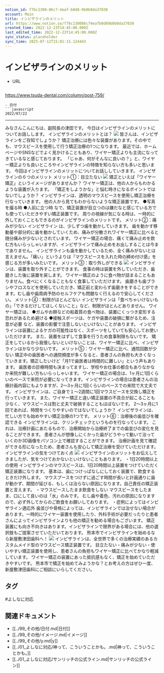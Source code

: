 ```yaml
---
notion_id: f76c1300-86c7-4eaf-b0d8-9b0b0da37030
account: Main
title: インビザラインのメリット
url: https://www.notion.so/f76c130086c74eafb0d89b0b0da37030
created_time: 2022-12-23T14:45:00.000Z
last_edited_time: 2022-12-23T14:45:00.000Z
sync_status: placeholder
sync_time: 2025-07-12T15:01:15.124443
---
```

# インビザラインのメリット

- URL
  ```javascript
https://www.tsuda-dental.com/column/post-759/
  ```
- 日付
  ```javascript
2022/07/22
  ```
---
みなさんこんにちは、副院長の津田です。
今日はインビザラインのメリットについてお話しします。
インビザラインのメリットとは？
![](https://www.tsuda-dental.com/column/_data/contribute/images/759_1_18.jpg)
皆さんは、インビザラインをご存知でしょうか？
矯正治療には色々な装置があります。その中でも、マウスピースを使用して行う矯正治療の1つになります。
最近では、ホームページやSNSなどでよく見かけることもあり、ワイヤー矯正よりも主流になってきているなと感じております。
「じゃあ、何がそんなに良いの？」と、ワイヤー矯正よりも良いところやインビザラインの特徴を知らない方も多いと思います。
今回はインビザラインのメリットについてお話ししていきます。
インビザラインの６つのメリット
メリット①：目立たない
![](https://www.tsuda-dental.com/column/_data/contribute/images/759_1_19.jpg)
矯正といえば「ワイヤー矯正」というイメージがありませんか？
ワイヤー矯正は、他の人からもわかるような装置が入ります。
「矯正をしようかな」と悩む時きになるポイントではないでしょうか？
インビザラインは、透明のマウスピースを使用し矯正治療を行なっていきます。
他の人から見てもわからないような矯正装置です。
●写真を撮る時
●人前に立つ時
なで、矯正装置が目立つのは嫌だなと感じている方でも使っていただきやすい矯正装置です。
周りの視線が気になる時は、一時的に外しておくこともできるのがインビザラインのメリットです。
メリット②：痛みが少ない
インビザライン は、少しずつ歯を動かしていきます。
歯を動かす移動量や部分的に歯を動かしていくため、痛みが分散されワイヤー矯正に比べると随分痛みが少ないとされています。
ワイヤー矯正の場合、痛くて痛み止めを飲む方もいらっしゃいますが、インビザラインで痛み止めをお出しすることは今までありません。
インビザラインも歯を動かしているため、全く痛みがないとは言えません。「痛い」というよりは「マウスピースを入れた時の締め付け感」を感じる方が多いみたいです。
メリット③：取り外しができる
![](https://www.tsuda-dental.com/column/_data/contribute/images/759_1_20.jpg)
インビザラインは、装置を取り外すことができます。
食事の時は装置を外していただき、歯磨きした後に装置を戻します。
ワイヤー矯正のように食べ物が詰まることもありません。食べにくくなることもなく食事していただけます。
歯磨きも歯ブラシやフロスなどを使用していただき、矯正前と変わらず歯磨きをすることができます。むし歯や歯周病予防のセルフケアも問題なく行えるので安心してください。
メリット④：制限がほとんどない
インビザラインは「食べちゃいけないもの」「できるだけしてほしくないこと」など、制限がほとんどありません。
ワイヤー矯正は、
●ガムやお餅などの粘着質の食べ物は、装置にくっつき変形する恐れがあるため避ける
●接触スポーツは、ケガや装置の破損に繋がるため、注意が必要
など、装置の影響で注意しないといけないことがあります。
インビザラインは装置によるケガの可能性はなく、スポーツをしていても安心してお使いいただけます。
また、装置をはずして食事を行うため食事制限もないです。
矯正をしているから我慢しないといけないことは、ワイヤー矯正に比べ、インビザラインはかなり少ないです。
メリット⑤：ワイヤー矯正に比べ、通院回数が少ない
矯正中の歯医者への通院頻度が多くなると、患者さんの負担も大きくなっていきます。矯正したいけど「月1で歯医者は時間的に難しい」という声もあります。
歯医者の診療時間も決まってますし、学校やお仕事の都合もありなかなか来院が難しい方もいらっしゃいます。
ワイヤー矯正の場合は、1ヶ月に1回くらいのペースで来院が必要になってきます。インビザラインの場合は患者さんの治療計画内容にもよりますが、2〜3ヶ月に1回くらいのペースでの来院で大丈夫です。
インビザラインは、ご自身で１〜2週間に1回マウスピースを交換し矯正を行っていきます。
また、ワイヤー矯正と違い矯正装置の不具合が起こることも少なく、マウスピースは割と丈夫で破損することもほぼないです。
2〜3ヶ月に1回であれば、時間をつくりやすいのではないでしょうか？
インビザラインは、忙しい方でも始めやすい矯正治療の1つです。
メリット⑥：治療後の歯並びを確認できる
インビザラインは、クリンチェックというものを行なっています。
これは、治療計画にあたるもので、治療開始から治療終了までの歯並びの変化を見ることができます。
患者さんが想像しにくかった歯がどうやって動いて治っていくのか3D画像をパソコン上で確認することができます。
治療計画を見て確認ができる形になったため、患者さんも安心して矯正治療を受けていただけます。
インビザラインの気をつけておく点
![](https://www.tsuda-dental.com/column/_data/contribute/images/759_1_21.jpg)
インビザラインのメリットをお伝えしてきましたが、気をつけておかないといけないこともあります。
・1日20時間以上の使用
インビザラインのマウスピースは、1日20時間以上装置をつけていただく矯正装置になります。
基本は、歯につけっぱなしにしておく装置で、飲食するときだけ外します。
マウスプースをつけずに過ごす時間が長いと計画通りに歯が動かず、期間が延びる、もしくは治らない原因になります。自己責任の矯正装置と言えます。
・マウスピースしたまま飲食をしない
マウスピースをしたまま、口にして良いのは「水」のみです。
むし歯や着色、汚れの原因になりますので、必ず外してからのご飲食をお願いしております。
・症例によってはインビザライン適応外
歯並びや骨格によっては、インビザラインでは治せない場合があります。一時的にワイヤー装置を使用したり、外科手術が必要だったりと患者さんによってインビザラインよりも他の矯正を勧める場合もございます。
矯正装置にも向き不向きはあります。インビザラインで限界がある場合には、他の選択肢もご提案させていただいております。
熊本市でインビザラインを始めるなら新屋敷津田歯科へ！
![](https://www.tsuda-dental.com/column/_data/contribute/images/759_1_22.jpg)
インビザラインは、全世界で多くの治療実績のあるカスタムメイド型のマウスピース矯正装置です。
目立たない・痛みが少ない・使いやすい矯正装置を使用し、患者さんの負担もワイヤー矯正に比べてかなり軽減しています。
ワイヤー矯正の装置にあった抵抗感もなく、矯正を始めていただきやすいです。
熊本市で矯正を始めてみようかな？とお考えの方はぜひ一度、新屋敷津田歯科にご相談にいらしてください。

## タグ

#よしなに対応 

## 関連ドキュメント

- [[../99_その他/日付.md|日付]]
- [[../99_その他/イメージ.md|イメージ]]
- [[../99_その他/y.md|y]]
- [[../01_よしなに対応/神って、こういうことかも。.md|神って、こういうことかも。]]
- [[../01_よしなに対応/サンリッチの公式ライン.md|サンリッチの公式ライン]]

